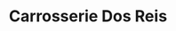 ---
title: "Carrosserie Dos Reis"
url: /rouillac/carrosserie-dos-reis/
shop: réparation de voitures
---